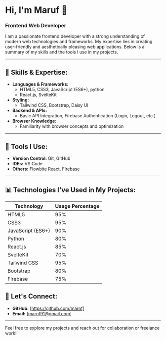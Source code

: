 # Hi, I'm Maruf 👋

### Frontend Web Developer

I am a passionate frontend developer with a strong understanding of modern web technologies and frameworks. My expertise lies in creating user-friendly and aesthetically pleasing web applications. Below is a summary of my skills and the tools I use in my projects.

---

## 🚀 Skills & Expertise:
- **Languages & Frameworks:**
  - HTML5, CSS3, JavaScript (ES6+), python
  - React.js, SvelteKit
- **Styling:**
  - Tailwind CSS, Bootstrap, Daisy UI
- **Backend & APIs:**
  - Basic API Integration, Firebase Authentication (Login, Logout, etc.)
- **Browser Knowledge:**
  - Familiarity with browser concepts and optimization

---

## 🔧 Tools I Use:
- **Version Control:** Git, GitHub
- **IDEs:** VS Code
- **Others:** Flowbite React, Firebase

---

## 📊 Technologies I've Used in My Projects:

| Technology         | Usage Percentage |
|--------------------|------------------|
| HTML5              | 95%              |
| CSS3               | 95%              |
| JavaScript (ES6+)  | 90%              |
| Python             | 80%              |
| React.js           | 85%              |
| SvelteKit          | 70%              |
| Tailwind CSS       | 95%              |
| Bootstrap          | 80%              |
| Firebase           | 75%              |


## 💬 Let's Connect:
- **GitHub:** [https://github.com/marnf]
- **Email:** [marnf91@gmail.com]

---

Feel free to explore my projects and reach out for collaboration or freelance work!
